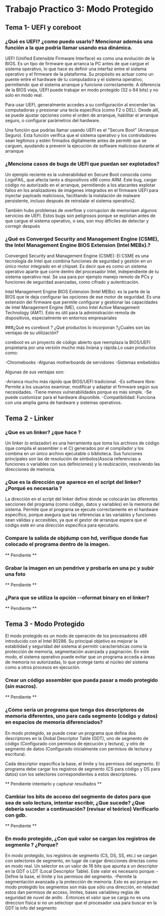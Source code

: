 # Trabajo Practico 3: Modo Protegido 

## Tema 1- UEFI y coreboot
### ¿Qué es UEFI? ¿como puedo usarlo? Mencionar además una función a la que podría llamar usando esa dinámica. 
UEFI (Unified Extensible Firmware Interface) es como una evolución de la BIOS. Es un tipo de firmware que arranca la PC antes de que cargue el sistema operativo, lo que hace es definir una interfaz entre el sistema operativo y el firmware de la plataforma. Su propósito es actuar como un puente entre el hardware de tu computadora y el sistema operativo, permitiendo que el sistema arranque y funcione correctamente. A diferencia de la BIOS vieja, UEFI puede trabajar en modo protegido (32 o 64 bits) y no solo en modo real.

Para usar UEFI, generalmente accedes a su configuración al encender las computadoras y presionar una tecla específica (como F2 o DEL). Desde allí, se puede ajustar opciones como el orden de arranque, habilitar el arranque seguro, o configurar parámetros del hardware.

Una función que podrías llamar usando UEFI es el "Secure Boot" (Arranque Seguro). Esta función verifica que el sistema operativo y los controladores sean legítimos y estén firmados digitalmente antes de permitir que se carguen, ayudando a prevenir la ejecución de software malicioso durante el arranque

### ¿Menciona casos de bugs de UEFI que puedan ser explotados?

Un ejemplo reciente es la vulnerabilidad en Secure Boot conocida como LogoFAIL, que afecta tanto a dispositivos x86 como ARM. Este bug, cargar código no autorizado en el arranque, permitiendo a los atacantes explotar fallos en los analizadores de imágenes integrados en el firmware UEFI para inyectar payloads maliciosos, facilitando la instalación de malware persistente, incluso después de reinstalar el sistema operativo2.

También hubo problemas de overflow y corrupcion de memoriaen algunos servicios de UEFI. Estos bugs son peligrosos porque se explotan antes de que cargue el sistema operativo, o sea, son muy difíciles de detectar y corregir después

### ¿Qué es Converged Security and Management Engine (CSME), the Intel Management Engine BIOS Extension (Intel MEBx).?
Converged Security and Management Engine (CSME): El CSME es una tecnología de Intel que combina funciones de seguridad y gestión en un único motor integrado en el chipset. Es decir que es como un sistema operativo aparte que corre dentro del procesador Intel, independiente de tu sistema operativo real. Se usa para por ejemplo manejo remoto de PCs  y funciones de seguridad avanzadas, como cifrado y autenticación.

Intel Management Engine BIOS Extension (Intel MEBx): es la parte de la BIOS que te deja configurar las opciones de ese motor de seguridad. Es una extensión del firmware que permite configurar y gestionar las capacidades de Intel Management Engine (ME), como Intel Active Management Technology (AMT). Esto es útil para la administración remota de dispositivos, especialmente en entornos empresariales

###¿Qué es coreboot ? ¿Qué productos lo incorporan ?¿Cuales son las ventajas de su utilización?

coreboot es un proyecto de código abierto que reemplaza la BIOS/UEFI propietaria por una versión mucho más liviana y rápida.Lo usan productos como:

-Chromebooks
-Algunas motherboards de servidores
-Sistemas embebidos

Algunas de sus ventajas son:

-Arranca mucho más rápido que BIOS/UEFI tradicional.
-Es software libre: Permite a los usuarios examinar, modificar y adaptar el firmware según sus necesidades.
-Tiene menos vulnerabilidades porque es más simple.
-Se puede customizar para el hardware disponible.
-Compatibilidad: Funciona con una amplia gama de hardware y sistemas operativos.


## Tema 2 - Linker
### ¿Que es un linker? ¿que hace ? 
Un linker (o enlazador) es una herramienta que toma los archivos de código (que compila el assembler o el C)  generados por el compilador y los combina en un único archivo ejecutable o biblioteca. Sus funciones principales son las de resolución de símbolos(Asocia referencias a funciones o variables con sus definiciones) y la reubicación, resolviendo las direcciones de memoria.

### ¿Que es la dirección que aparece en el script del linker?¿Porqué es necesaria ?

La dirección en el script del linker define dónde se colocarán las diferentes secciones del programa (como código, datos y variables) en la memoria del sistema. 
Permite que el programa se ejecute correctamente en el hardware específico, porque asegura que las referencias a las variables y funciones sean válidas y accesibles, ya que el gestor de arranque espera que el código esté en una dirección especifica para ejecutarlo.

### Compare la salida de objdump con hd, verifique donde fue colocado el programa dentro de la imagen.


** Pendiente **


### Grabar la imagen en un pendrive y probarla en una pc y subir una foto 

** Pendiente **

### ¿Para que se utiliza la opción --oformat binary en el linker?

** Pendiente **

## Tema 3 - Modo Protegido
El modo protegido es un modo de operación de los procesadores x86 introducido con el Intel 80286. Su principal objetivo es mejorar la estabilidad y seguridad del sistema al permitir características como la protección de memoria, segmentación avanzada y paginación. En este modo, el sistema operativo puede evitar que un programa acceda a áreas de memoria no autorizadas, lo que protege tanto al núcleo del sistema como a otros procesos en ejecución.

### Crear un código assembler que pueda pasar a modo protegido (sin macros).

** Pendiente ** 

### ¿Cómo sería un programa que tenga dos descriptores de memoria diferentes, uno para cada segmento (código y datos) en espacios de memoria diferenciados? 

En modo protegido, se puede crear un programa que defina dos descriptores en la Global Descriptor Table (GDT), uno de segmento de código (Configurado con permisos de ejecución y lectura), y otro de segmento de datos (Configurado inicialmente con permisos de lectura y escritura).

Cada descriptor especifica la base, el límite y los permisos del segmento. El programa debe cargar los registros de segmento (CS para código y DS para datos) con los selectores correspondientes a estos descriptores.

** Pendiente intentarlo y capturar resultados **

### Cambiar los bits de acceso del segmento de datos para que sea de solo lectura,  intentar escribir, ¿Que sucede? ¿Que debería suceder a continuación? (revisar el teórico) Verificarlo con gdb. 

** Pendiente **


### En modo protegido, ¿Con qué valor se cargan los registros de segmento ? ¿Porque? 
En modo protegido, los registros de segmento (CS, DS, SS, etc.) se cargan con selectores de segmento, en lugar de cargar direcciones directas como en modo real. Un selector es un valor de 16 bits que apunta a un descriptor en la GDT o LDT (Local Descriptor Table). Este valor es necesario porque:
-Define la base, el límite y los permisos del segmento.
-Permite la segmentación avanzada y la protección de memoria.
Esto es así porque  en modo protegido los segmentos son más que sólo una dirección, en relaidad estos dan permisos de acceso, limites, bases variablesy reglas de seguridad de nuvel de anillo . Entonces el valor que se carga no es una direccion fisica si no un selectopr que el procesador usa para buscar en la GDT la info del segmento 
